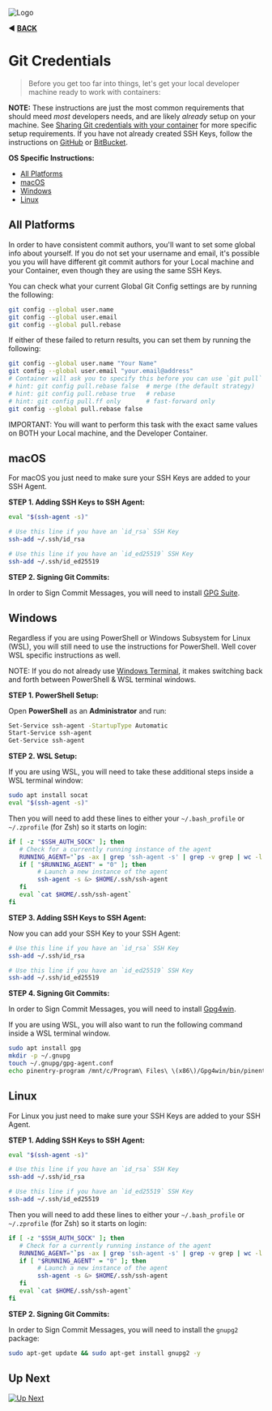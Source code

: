 ![Logo](https://red-van-workshop.s3.us-east-1.amazonaws.com/logo.png "Logo")

:arrow_backward: **[BACK](./prerequisites.md#prerequisites)**

Git Credentials
===

> Before you get too far into things, let's get your local developer machine ready to work with containers:

**NOTE:** These instructions are just the most common requirements that should meed _most_ developers needs, and are likely _already_ setup on your machine. See [Sharing Git credentials with your container](https://code.visualstudio.com/docs/remote/containers#_sharing-git-credentials-with-your-container) for more specific setup requirements.  If you have not already created SSH Keys, follow the instructions on [GitHub](https://docs.github.com/en/authentication/connecting-to-github-with-ssh/generating-a-new-ssh-key-and-adding-it-to-the-ssh-agent) or [BitBucket](https://support.atlassian.com/bitbucket-cloud/docs/set-up-an-ssh-key/).

**OS Specific Instructions:**

* [All Platforms](#all-platforms)
* [macOS](#macos)
* [Windows](#windows)
* [Linux](#linux)

All Platforms
---

In order to have consistent commit authors, you'll want to set some global info about yourself. If you do not set your username and email, it's possible you you will have different git commit authors for your Local machine and your Container, even though they are using the same SSH Keys.

You can check what your current Global Git Config settings are by running the following:

```bash
git config --global user.name
git config --global user.email
git config --global pull.rebase
```

If either of these failed to return results, you can set them by running the following:

```bash
git config --global user.name "Your Name"
git config --global user.email "your.email@address"
# Container will ask you to specify this before you can use `git pull`
# hint: git config pull.rebase false  # merge (the default strategy)
# hint: git config pull.rebase true   # rebase
# hint: git config pull.ff only       # fast-forward only
git config --global pull.rebase false
```

IMPORTANT: You will want to perform this task with the exact same values on BOTH your Local machine, and the Developer Container.

macOS
---

For macOS you just need to make sure your SSH Keys are added to your SSH Agent.

**STEP 1. Adding SSH Keys to SSH Agent:**

```bash
eval "$(ssh-agent -s)"

# Use this line if you have an `id_rsa` SSH Key
ssh-add ~/.ssh/id_rsa

# Use this line if you have an `id_ed25519` SSH Key
ssh-add ~/.ssh/id_ed25519
```

**STEP 2. Signing Git Commits:**

In order to Sign Commit Messages, you will need to install [GPG Suite](https://gpgtools.org/).

Windows
---

Regardless if you are using PowerShell or Windows Subsystem for Linux (WSL), you will still need to use the instructions for PowerShell.  Well cover WSL specific instructions as well.

NOTE: If you do not already use [Windows Terminal](https://www.microsoft.com/en-us/p/windows-terminal/9n0dx20hk701), it makes switching back and forth between PowerShell & WSL terminal windows.

**STEP 1. PowerShell Setup:**

Open **PowerShell** as an **Administrator** and run:

```bash
Set-Service ssh-agent -StartupType Automatic
Start-Service ssh-agent
Get-Service ssh-agent
```

**STEP 2. WSL Setup:**

If you are using WSL, you will need to take these additional steps inside a WSL terminal window:

```bash
sudo apt install socat
eval "$(ssh-agent -s)"
```

Then you will need to add these lines to either your `~/.bash_profile` or `~/.zprofile` (for Zsh) so it starts on login:

```bash
if [ -z "$SSH_AUTH_SOCK" ]; then
   # Check for a currently running instance of the agent
   RUNNING_AGENT="`ps -ax | grep 'ssh-agent -s' | grep -v grep | wc -l | tr -d '[:space:]'`"
   if [ "$RUNNING_AGENT" = "0" ]; then
        # Launch a new instance of the agent
        ssh-agent -s &> $HOME/.ssh/ssh-agent
   fi
   eval `cat $HOME/.ssh/ssh-agent`
fi
```

**STEP 3. Adding SSH Keys to SSH Agent:**

Now you can add your SSH Key to your SSH Agent:

```bash
# Use this line if you have an `id_rsa` SSH Key
ssh-add ~/.ssh/id_rsa

# Use this line if you have an `id_ed25519` SSH Key
ssh-add ~/.ssh/id_ed25519
```

**STEP 4. Signing Git Commits:**

In order to Sign Commit Messages, you will need to install [Gpg4win](https://www.gpg4win.org/).

If you are using WSL, you will also want to run the following command inside a WSL terminal window.

```bash
sudo apt install gpg
mkdir -p ~/.gnupg
touch ~/.gnupg/gpg-agent.conf
echo pinentry-program /mnt/c/Program\ Files\ \(x86\)/Gpg4win/bin/pinentry.exe > ~/.gnupg/gpg-agent.conf
```

Linux
---

For Linux you just need to make sure your SSH Keys are added to your SSH Agent.

**STEP 1. Adding SSH Keys to SSH Agent:**

```bash
eval "$(ssh-agent -s)"

# Use this line if you have an `id_rsa` SSH Key
ssh-add ~/.ssh/id_rsa

# Use this line if you have an `id_ed25519` SSH Key
ssh-add ~/.ssh/id_ed25519
```

Then you will need to add these lines to either your `~/.bash_profile` or `~/.zprofile` (for Zsh) so it starts on login:

```bash
if [ -z "$SSH_AUTH_SOCK" ]; then
   # Check for a currently running instance of the agent
   RUNNING_AGENT="`ps -ax | grep 'ssh-agent -s' | grep -v grep | wc -l | tr -d '[:space:]'`"
   if [ "$RUNNING_AGENT" = "0" ]; then
        # Launch a new instance of the agent
        ssh-agent -s &> $HOME/.ssh/ssh-agent
   fi
   eval `cat $HOME/.ssh/ssh-agent`
fi
```

**STEP 2. Signing Git Commits:**

In order to Sign Commit Messages, you will need to install the `gnupg2` package:

```bash
sudo apt-get update && sudo apt-get install gnupg2 -y
```

Up Next
---

[![Up Next](https://img.shields.io/badge/Next-Usage_Instructions-blue.svg?style=for-the-badge&logo=github&logoColor=ffffff&logoWidth=16)](./usage-instructions.md#usage-instructions)
